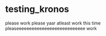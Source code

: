 ﻿# testing_kronos
please work
please yaar atleast work this time
pleaseeeeeeeeeeeeeeeeeeeeeeeeeee
work
